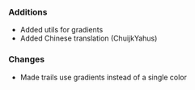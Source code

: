 ### Additions
- Added utils for gradients
- Added Chinese translation (ChuijkYahus)

### Changes
- Made trails use gradients instead of a single color
